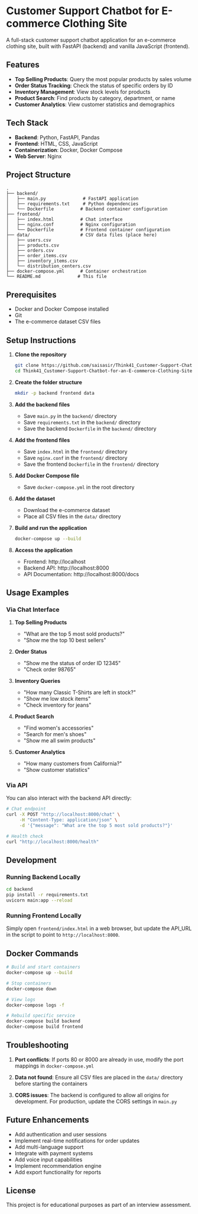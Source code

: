 # Customer Support Chatbot for E-commerce Clothing Site

A full-stack customer support chatbot application for an e-commerce clothing site, built with FastAPI (backend) and vanilla JavaScript (frontend).

## Features

- **Top Selling Products**: Query the most popular products by sales volume
- **Order Status Tracking**: Check the status of specific orders by ID
- **Inventory Management**: View stock levels for products
- **Product Search**: Find products by category, department, or name
- **Customer Analytics**: View customer statistics and demographics

## Tech Stack

- **Backend**: Python, FastAPI, Pandas
- **Frontend**: HTML, CSS, JavaScript
- **Containerization**: Docker, Docker Compose
- **Web Server**: Nginx

## Project Structure

```
.
├── backend/
│   ├── main.py              # FastAPI application
│   ├── requirements.txt     # Python dependencies
│   └── Dockerfile          # Backend container configuration
├── frontend/
│   ├── index.html          # Chat interface
│   ├── nginx.conf          # Nginx configuration
│   └── Dockerfile          # Frontend container configuration
├── data/                   # CSV data files (place here)
│   ├── users.csv
│   ├── products.csv
│   ├── orders.csv
│   ├── order_items.csv
│   ├── inventory_items.csv
│   └── distribution_centers.csv
├── docker-compose.yml      # Container orchestration
└── README.md              # This file
```

## Prerequisites

- Docker and Docker Compose installed
- Git
- The e-commerce dataset CSV files

## Setup Instructions

1. **Clone the repository**
   ```bash
   git clone https://github.com/saisasir/Think41_Customer-Support-Chatbot-for-an-E-commerce-Clothing-Site.git
   cd Think41_Customer-Support-Chatbot-for-an-E-commerce-Clothing-Site
   ```

2. **Create the folder structure**
   ```bash
   mkdir -p backend frontend data
   ```

3. **Add the backend files**
   - Save `main.py` in the `backend/` directory
   - Save `requirements.txt` in the `backend/` directory
   - Save the backend `Dockerfile` in the `backend/` directory

4. **Add the frontend files**
   - Save `index.html` in the `frontend/` directory
   - Save `nginx.conf` in the `frontend/` directory
   - Save the frontend `Dockerfile` in the `frontend/` directory

5. **Add Docker Compose file**
   - Save `docker-compose.yml` in the root directory

6. **Add the dataset**
   - Download the e-commerce dataset
   - Place all CSV files in the `data/` directory

7. **Build and run the application**
   ```bash
   docker-compose up --build
   ```

8. **Access the application**
   - Frontend: http://localhost
   - Backend API: http://localhost:8000
   - API Documentation: http://localhost:8000/docs

## Usage Examples

### Via Chat Interface

1. **Top Selling Products**
   - "What are the top 5 most sold products?"
   - "Show me the top 10 best sellers"

2. **Order Status**
   - "Show me the status of order ID 12345"
   - "Check order 98765"

3. **Inventory Queries**
   - "How many Classic T-Shirts are left in stock?"
   - "Show me low stock items"
   - "Check inventory for jeans"

4. **Product Search**
   - "Find women's accessories"
   - "Search for men's shoes"
   - "Show me all swim products"

5. **Customer Analytics**
   - "How many customers from California?"
   - "Show customer statistics"

### Via API

You can also interact with the backend API directly:

```bash
# Chat endpoint
curl -X POST "http://localhost:8000/chat" \
     -H "Content-Type: application/json" \
     -d '{"message": "What are the top 5 most sold products?"}'

# Health check
curl "http://localhost:8000/health"
```

## Development

### Running Backend Locally

```bash
cd backend
pip install -r requirements.txt
uvicorn main:app --reload
```

### Running Frontend Locally

Simply open `frontend/index.html` in a web browser, but update the API_URL in the script to point to `http://localhost:8000`.

## Docker Commands

```bash
# Build and start containers
docker-compose up --build

# Stop containers
docker-compose down

# View logs
docker-compose logs -f

# Rebuild specific service
docker-compose build backend
docker-compose build frontend
```

## Troubleshooting

1. **Port conflicts**: If ports 80 or 8000 are already in use, modify the port mappings in `docker-compose.yml`

2. **Data not found**: Ensure all CSV files are placed in the `data/` directory before starting the containers

3. **CORS issues**: The backend is configured to allow all origins for development. For production, update the CORS settings in `main.py`

## Future Enhancements

- Add authentication and user sessions
- Implement real-time notifications for order updates
- Add multi-language support
- Integrate with payment systems
- Add voice input capabilities
- Implement recommendation engine
- Add export functionality for reports

## License

This project is for educational purposes as part of an interview assessment.